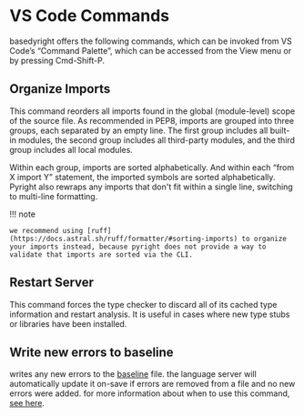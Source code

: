 # VS Code Commands

basedyright offers the following commands, which can be invoked from VS Code’s “Command Palette”, which can be accessed from the View menu or by pressing Cmd-Shift-P.

## Organize Imports
This command reorders all imports found in the global (module-level) scope of the source file. As recommended in PEP8, imports are grouped into three groups, each separated by an empty line. The first group includes all built-in modules, the second group includes all third-party modules, and the third group includes all local modules.

Within each group, imports are sorted alphabetically. And within each “from X import Y” statement, the imported symbols are sorted alphabetically. Pyright also rewraps any imports that don't fit within a single line, switching to multi-line formatting.

!!! note

    we recommend using [ruff](https://docs.astral.sh/ruff/formatter/#sorting-imports) to organize your imports instead, because pyright does not provide a way to validate that imports are sorted via the CLI.

## Restart Server
This command forces the type checker to discard all of its cached type information and restart analysis. It is useful in cases where new type stubs or libraries have been installed.


## Write new errors to baseline

writes any new errors to the [baseline](../benefits-over-pyright/baseline.md) file. the language server will automatically update it on-save if errors are removed from a file and no new errors were added. for more information about when to use this command, [see here](../benefits-over-pyright/baseline.md#how-often-do-i-need-to-update-the-baseline-file).